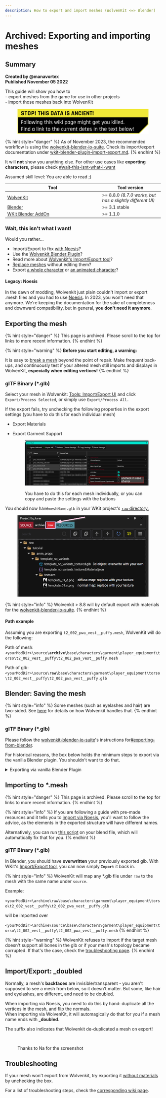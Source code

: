 ```yaml
---
description: How to export and import meshes (WolvenKit <=> Blender)
---
```


# Archived: Exporting and importing meshes

## Summary <a href="#summary" id="summary"></a>

**Created by @manavortex**\
**Published November 05 2022**

This guide will show you how to\
\- export meshes from the game for use in other projects\
\- import those meshes back into WolvenKit

<figure><img src="../../../.gitbook/assets/warning_outdated_info.png" alt=""><figcaption></figcaption></figure>

{% hint style="danger" %}
As of November 2023, the recommended workflow is using the [wolvenkit-blender-io-suite](../../modding-tools/wolvenkit-blender-io-suite/ "mention"). Check its import/export documentation under [wkit-blender-plugin-import-export.md](../../modding-tools/wolvenkit-blender-io-suite/wkit-blender-plugin-import-export.md "mention").
{% endhint %}

It will **not** show you anything else. For other use cases like **exporting characters,** please check [#wait-this-isnt-what-i-want](./#wait-this-isnt-what-i-want "mention")

Assumed skill level: You are able to read ;)

<table><thead><tr><th width="293">Tool</th><th>Tool version</th></tr></thead><tbody><tr><td><a href="https://github.com/WolvenKit/Wolvenkit/releases">WolvenKit</a></td><td>>= 8.8.0 <em>(8.7.0 works, but has a slightly different UI)</em></td></tr><tr><td><a href="https://www.blender.org/download/">Blender</a></td><td>>= 3.1 stable</td></tr><tr><td><a href="https://github.com/WolvenKit/Cyberpunk-Blender-add-on">WKit Blender AddOn</a><a href="https://github.com/WolvenKit/Cyberpunk-Blender-add-on"> </a></td><td>>= 1.1.0</td></tr></tbody></table>

### Wait, this isn't what I want!

Would you rather…

* Import/Export to fbx [with Noesis](autodesk-fbx-noesis.md)?
* Use the [Wolvenkit Blender Plugin](../../modding-tools/wolvenkit-blender-io-suite/wkit-blender-plugin-import-export.md)?
* Read more about [Wolvenkit's Import/Export tool](https://wiki.redmodding.org/wolvenkit/wolvenkit-app/usage/import-export/export-settings)?
* [Replace meshes](../../modding-guides/items-equipment/editing-existing-items/replace-a-player-item-with-an-npc-item.md) without editing them?
* Export [a whole character](https://wiki.redmodding.org/wolvenkit/guides/modding-community/exporting-to-blender) or [an animated character](https://wiki.redmodding.org/wolvenkit/guides/modding-community/exporting-to-blender/exporting-rigs-and-anims)?

#### Legacy: Noesis

In the dawn of modding, Wolvenkit just plain couldn't import or export .mesh files and you had to use [Noesis](autodesk-fbx-noesis.md). In 2023, you won't need that anymore. We're keeping the documentation for the sake of completeness and downward compatibility, but in general, **you don't need it anymore**.

## Exporting the mesh

{% hint style="danger" %}
This page is archived. Please scroll to the top for links to more recent information.
{% endhint %}

{% hint style="warning" %}
**Before you start editing, a warning:**

It is easy to [break a mesh](./#troubleshooting-i-cant-import-my-mesh) beyond the point of repair. Make frequent back-ups, and continuously test if your altered mesh still imports and displays in WolvenKit, **especially when editing vertices!**
{% endhint %}

### glTF Binary (\*.glb)

Select your mesh in Wolvenkit: [Tools: Import/Export UI](http://127.0.0.1:5000/s/-MP\_ozZVx2gRZUPXkd4r/wolvenkit-app/tools/tools-import-export "mention") and click `Export/Process Selected`, or simply use `Export/Process All.`

If the export fails, try unchecking the following properties in the export settings (you have to do this for each individual mesh)

* Export Materials
*   Export Garment Support

    <figure><img src="../../../.gitbook/assets/export_uncheck_for_error.png" alt=""><figcaption><p>You have to do this for each mesh individually, or you can copy and paste the settings with the buttons</p></figcaption></figure>

You should now have`meshName.glb` in your WKit project's [`raw` directory.](./#path-example)

<figure><img src="../../../.gitbook/assets/textured_items_raw_files.png" alt=""><figcaption></figcaption></figure>

{% hint style="info" %}
Wolvenkit > 8.8 will by default export with materials for the [wolvenkit-blender-io-suite](../../modding-tools/wolvenkit-blender-io-suite/ "mention").
{% endhint %}

#### Path example&#x20;

Assuming you are exporting `t2_002_pwa_vest__puffy.mesh`, WolvenKit will do the following:

Path of mesh: `<yourModDir>\source\`**`archive`**`\base\characters\garment\player_equipment\torso\t2_002_vest__puffy\t2_002_pwa_vest__puffy.mesh`

Path of glb: `<yourModDir>\source\`**`raw`**`\base\characters\garment\player_equipment\torso\t2_002_vest__puffy\t2_002_pwa_vest__puffy.glb`

## Blender: Saving the mesh

{% hint style="info" %}
Some meshes (such as eyelashes and hair) are two-sided. See [here](./#import-export-\_doubled) for details on how Wolvenkit handles that.
{% endhint %}

### glTF Binary  (\*.glb)

Please follow the [wolvenkit-blender-io-suite](../../modding-tools/wolvenkit-blender-io-suite/ "mention")'s instructions for[#exporting-from-blender](../../modding-tools/wolvenkit-blender-io-suite/wkit-blender-plugin-import-export.md#exporting-from-blender "mention").&#x20;

For historical reasons, the box below holds the minimum steps to export via the vanilla Blender plugin. You shouldn't want to do that.

<details>

<summary>Exporting via vanilla Blender Plugin</summary>

If you have touched the topology, make sure to **triangulate** your mesh before exporting (Select all in Edit Mode, `Ctrl+T`)

Make sure to check the box under Data > Mesh > Tangents, as Wolvenkit will not export without it.

<img src="https://i.imgur.com/eauWYiF.png" alt="Export settings: &#x22;Tangents&#x22; must be checked" data-size="original">

</details>

## Importing to \*.mesh

{% hint style="danger" %}
This page is archived. Please scroll to the top for links to more recent information.
{% endhint %}

{% hint style="info" %}
If you are following a guide with pre-made resources and it tells you to [import via Noesis,](autodesk-fbx-noesis.md) you'll want to follow the advice, as the elements in the exported structure will have different names.

Alternatively, you can run [this script](https://github.com/manavortex/code\_snippets/blob/master/py/blender/convert\_gltf\_fbx.py) on your blend file, which will automatically fix that for you.
{% endhint %}

### glTF Binary (\*.glb)

In Blender, you should have **overwritten** your previously exported glb. With WKit's [Import/Export tool](https://wiki.redmodding.org/wolvenkit/wolvenkit-app/usage/import-export), you can now simply **`Import`** it back in.

{% hint style="info" %}
WolvenKit will map any \*.glb file under `raw` to the mesh with the same name under `source`.

Example:

`<yourModDir>\archive\raw\base\characters\garment\player_equipment\torso\t2_002_vest__puffy\t2_002_pwa_vest__puffy.glb`&#x20;

will be imported over

`<yourModDir>\archive\source\base\characters\garment\player_equipment\torso\t2_002_vest__puffy\t2_002_pwa_vest__puffy.mesh`
{% endhint %}

{% hint style="warning" %}
WolvenKit refuses to import if the target mesh doesn't support all bones in the glb or if your mesh's topology became corrupted. If that's the case, check the [troubleshooting page](../self-made-normal-maps/troubleshooting-normal-maps.md).
{% endhint %}

## Import/Export: \_doubled

Normally, a mesh's **backfaces** are invisible/transparent - you aren't supposed to see a mesh from below, so it doesn't matter. But some, like hair and eyelashes, are different, and need to be doubled.

When importing via Noesis, you need to do this by hand: duplicate all the vertices in the mesh, and flip the normals.\
When importing via WolvenKit, it will automagically do that for you if a mesh name ends with **\_doubled**.&#x20;

The suffix also indicates that Wolvenkit de-duplicated a mesh on export!

<figure><img src="https://cdn.discordapp.com/attachments/1091077640854704270/1091295442060464138/image.png" alt=""><figcaption><p>Thanks to Na for the screenshot</p></figcaption></figure>

## Troubleshooting

If your mesh won't export from Wolvenkit, try exporting it [without materials](./#exporting-with-materials) by unchecking the box.&#x20;

For a list of troubleshooting steps, check the [corresponding wiki page](../troubleshooting-your-mesh-edits.md).
